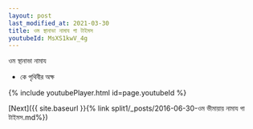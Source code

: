 ```yaml
---
layout: post
last_modified_at: 2021-03-30
title: ওম স্থানাভা নামায গা টাইমস
youtubeId: MsXS1kwV_4g
---
```

 
 
 ওম স্থানাভা নামায  
 
 -  কে পৃথিবীর অক্ষ 
 
  
 
  
 
 
 
 
 
 


{% include youtubePlayer.html id=page.youtubeId %}
 
[Next]({{ site.baseurl }}{% link  split1/_posts/2016-06-30-ওম ভীমায়ায় নামায গা টাইমস.md%})
 
